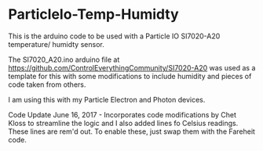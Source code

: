 # ParticleIo-Temp-Humidty
This is the arduino code to be used with a Particle IO SI7020-A20 temperature/ humidty sensor.

The SI7020_A20.ino arduino file at https://github.com/ControlEverythingCommunity/SI7020-A20 was used as a template for this with some modifications to include humidity and pieces of code taken from others.  

I am using this with my Particle Electron and Photon devices. 

Code Update June 16, 2017 - Incorporates code modifications by Chet Kloss to streamline the logic and I also added lines fo Celsius readings.  These lines are rem'd out.  To enable these, just swap them with the Fareheit code.
